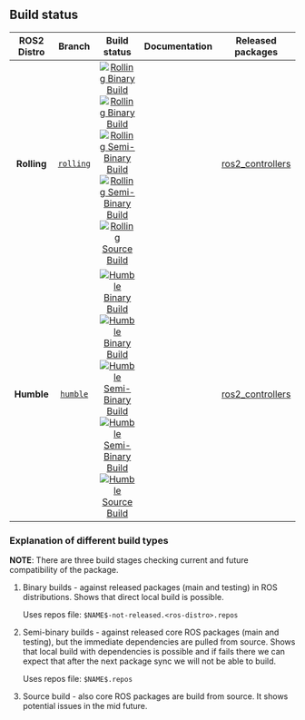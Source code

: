 ## Build status

ROS2 Distro | Branch | Build status | Documentation | Released packages
:---------: | :----: | :----------: | :-----------: | :---------------:
**Rolling** | [`rolling`](https://github.com/ros-controls/ros2_controllers/tree/rolling) | [![Rolling Binary Build](https://github.com/ros-controls/ros2_controllers/actions/workflows/rolling-binary-build-main.yml/badge.svg?branch=master)](https://github.com/ros-controls/ros2_controllers/actions/workflows/rolling-binary-build-main.yml?branch=master) <br /> [![Rolling Binary Build](https://github.com/ros-controls/ros2_controllers/actions/workflows/rolling-binary-build-testing.yml/badge.svg?branch=master)](https://github.com/ros-controls/ros2_controllers/actions/workflows/rolling-binary-build-testing.yml?branch=master) <br /> [![Rolling Semi-Binary Build](https://github.com/ros-controls/ros2_controllers/actions/workflows/rolling-semi-binary-build-main.yml/badge.svg?branch=master)](https://github.com/ros-controls/ros2_controllers/actions/workflows/rolling-semi-binary-build-main.yml?branch=master) <br /> [![Rolling Semi-Binary Build](https://github.com/ros-controls/ros2_controllers/actions/workflows/rolling-semi-binary-build-testing.yml/badge.svg?branch=master)](https://github.com/ros-controls/ros2_controllers/actions/workflows/rolling-semi-binary-build-testing.yml?branch=master) <br /> [![Rolling Source Build](https://github.com/ros-controls/ros2_controllers/actions/workflows/rolling-source-build.yml/badge.svg?branch=master)](https://github.com/ros-controls/ros2_controllers/actions/workflows/rolling-source-build.yml?branch=master) |  | [ros2_controllers](https://index.ros.org/p/ros2_controllers/#rolling)
**Humble** | [`humble`](https://github.com/ros-controls/ros2_controllers/tree/humble) | [![Humble Binary Build](https://github.com/ros-controls/ros2_controllers/actions/workflows/humble-binary-build-main.yml/badge.svg?branch=master)](https://github.com/ros-controls/ros2_controllers/actions/workflows/humble-binary-build-main.yml?branch=master) <br /> [![Humble Binary Build](https://github.com/ros-controls/ros2_controllers/actions/workflows/humble-binary-build-testing.yml/badge.svg?branch=master)](https://github.com/ros-controls/ros2_controllers/actions/workflows/humble-binary-build-testing.yml?branch=master) <br /> [![Humble Semi-Binary Build](https://github.com/ros-controls/ros2_controllers/actions/workflows/humble-semi-binary-build-main.yml/badge.svg?branch=master)](https://github.com/ros-controls/ros2_controllers/actions/workflows/humble-semi-binary-build-main.yml?branch=master) <br /> [![Humble Semi-Binary Build](https://github.com/ros-controls/ros2_controllers/actions/workflows/humble-semi-binary-build-testing.yml/badge.svg?branch=master)](https://github.com/ros-controls/ros2_controllers/actions/workflows/humble-semi-binary-build-testing.yml?branch=master) <br /> [![Humble Source Build](https://github.com/ros-controls/ros2_controllers/actions/workflows/humble-source-build.yml/badge.svg?branch=master)](https://github.com/ros-controls/ros2_controllers/actions/workflows/humble-source-build.yml?branch=master) |  | [ros2_controllers](https://index.ros.org/p/ros2_controllers/#humble)


### Explanation of different build types

**NOTE**: There are three build stages checking current and future compatibility of the package.

1. Binary builds - against released packages (main and testing) in ROS distributions. Shows that direct local build is possible.

   Uses repos file: `$NAME$-not-released.<ros-distro>.repos`

1. Semi-binary builds - against released core ROS packages (main and testing), but the immediate dependencies are pulled from source.
   Shows that local build with dependencies is possible and if fails there we can expect that after the next package sync we will not be able to build.

   Uses repos file: `$NAME$.repos`

1. Source build - also core ROS packages are build from source. It shows potential issues in the mid future.
